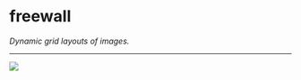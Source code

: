 # freewall

*Dynamic grid layouts of images.*

____

![](https://raw.githubusercontent.com/stla/freewall/main/inst/gif/freewall.gif)
